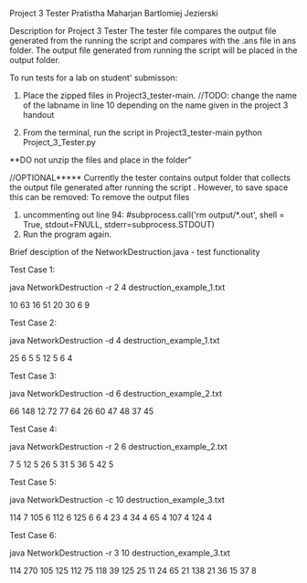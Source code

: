 Project 3 Tester
Pratistha Maharjan
Bartlomiej Jezierski

Description for Project 3 Tester 
The tester file compares the output file generated from the running the script and compares with the .ans file in ans folder. The output file generated from running the script will be placed in the output folder. 

To run tests for a lab on student' submisson: 
1) Place the zipped files in Project3_tester-main. 
//TODO: change the name of the labname in line 10 depending on the name given in the project 3 handout 

2) From the terminal, run the script in Project3_tester-main
    python Project_3_Tester.py 

**DO not unzip the files and place in the folder"


//OPTIONAL*****
Currently the tester contains output folder that collects the output file generated after running the script . However, to save space this can be removed: To remove the output files
1) uncommenting out line 94: 
#subprocess.call('rm output/*.out', shell = True, stdout=FNULL, stderr=subprocess.STDOUT)
2) Run the program again. 


Brief desciption of the NetworkDestruction.java - test functionality


Test Case 1:

java NetworkDestruction -r 2 4 destruction_example_1.txt

10 63
16 51
20 30
6 9


Test Case 2:

java NetworkDestruction -d 4 destruction_example_1.txt

25 6
5 5
12 5
6 4


Test Case 3:

java NetworkDestruction -d 6 destruction_example_2.txt

66 148
12 72
77 64
26 60
47 48
37 45


Test Case 4:

java NetworkDestruction -r 2 6 destruction_example_2.txt

7 5
12 5
26 5
31 5
36 5
42 5


Test Case 5:

java NetworkDestruction -c 10 destruction_example_3.txt

114 7
105 6
112 6
125 6
6 4
23 4
34 4
65 4
107 4
124 4


Test Case 6:

java NetworkDestruction -r 3 10 destruction_example_3.txt

114 270
105 125
112 75
118 39
125 25
11 24
65 21
138 21
36 15
37 8
